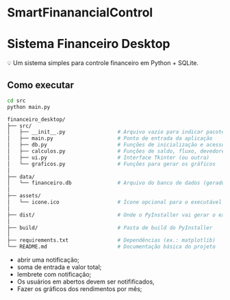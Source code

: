 # SmartFinanancialControl
# Sistema Financeiro Desktop

💡 Um sistema simples para controle financeiro em Python + SQLite.

## Como executar

```bash
cd src
python main.py

financeiro_desktop/
├── src/
│   ├── __init__.py                 # Arquivo vazio para indicar pacote
│   ├── main.py                     # Ponto de entrada da aplicação
│   ├── db.py                       # Funções de inicialização e acesso ao banco
│   ├── calculos.py                 # Funções de saldo, fluxo, devedores
│   ├── ui.py                       # Interface Tkinter (ou outra)
│   └── graficos.py                 # Funções para gerar os gráficos
│
├── data/
│   └── financeiro.db               # Arquivo do banco de dados (gerado em runtime)
│
├── assets/
│   └── icone.ico                   # Ícone opcional para o executável
│
├── dist/                           # Onde o PyInstaller vai gerar o exe
│
├── build/                          # Pasta de build do PyInstaller
│
├── requirements.txt                # Dependências (ex.: matplotlib)
└── README.md                       # Documentação básica do projeto

```

* abrir uma notificação;
* soma de entrada e valor total;
* lembrete com notificação;
* Os usuários em abertos devem ser notifificados,
* Fazer os gráficos dos rendimentos por mês;
